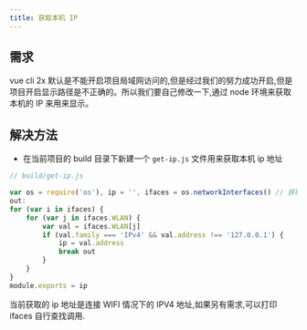 ```yaml
---
title: 获取本机 IP
---
```


## 需求

vue cli 2x 默认是不能开启项目局域网访问的,但是经过我们的努力成功开启,但是项目开启显示路径是不正确的。所以我们要自己修改一下,通过 node 环境来获取本机的 IP 来用来显示。

## 解决方法

- 在当前项目的 build 目录下新建一个 `get-ip.js` 文件用来获取本机 ip 地址

```js
// build/get-ip.js

var os = require('os'), ip = '', ifaces = os.networkInterfaces() // 获取本机ip
out:
for (var i in ifaces) {
	for (var j in ifaces.WLAN) {
		var val = ifaces.WLAN[j]
		if (val.family === 'IPv4' && val.address !== '127.0.0.1') {
			ip = val.address
			break out
		}
	}
}
module.exports = ip
```

当前获取的 ip 地址是连接 WIFI 情况下的 IPV4 地址,如果另有需求,可以打印 ifaces 自行查找调用.